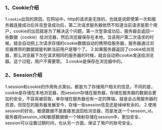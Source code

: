 

### 1、Cookie介绍

1.`cookie`出现的原因，在网站中，http的请求是无效的，也就是说即使第一次和服务器连接成功后并且登录成功后，第二次请求服务器依然不知道当前请求是那个用户，cookie的出现就是为了解决这个问题，第一次登录成功后，服务器会返回一些数据（cookie）给浏览器，然后浏览器保存在本地，当该用户第二次请求的时候，就会自动把上次请求存储的cookie数据自动的携带给服务器，服务器通过浏览器携带的数据就能判断当前用户是哪个了。
 2.如果服务器返回了cookie给浏览器，那么浏览器下次在请求相同的服务器的时候，就会自动把cookie发送给浏览器。这个过程，用户不需要管。
 3.cookie是保存在浏览器中的。

### 2、Session介绍

1.session和cookie的作用有点类似，都是为了存储用户相关的信息，不同的是，cookie是存储在本地浏览器，而session存储在服务器，存储在服务器的数据会更加的安全，不容易被窃取，单存储在服务器也有一定的弊端，就是会占用服务器的资源，但现在的服务器发展至今，存储一些session信息还是绰绰有余的。
 2.使用session的好处，敏感数据不是直接发送回给浏览器，而是发送一个session_id，服务器将session_id和敏感数据做一个映射存储在session中，更加安全、session可以设置过期时间，也从另一方面，保证了用户的账号安全。
